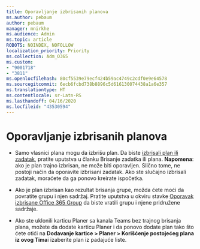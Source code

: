 ```yaml
---
title: Oporavljanje izbrisanih planova
ms.author: pebaum
author: pebaum
manager: mnirkhe
ms.audience: Admin
ms.topic: article
ROBOTS: NOINDEX, NOFOLLOW
localization_priority: Priority
ms.collection: Adm_O365
ms.custom:
- "9001718"
- "3811"
ms.openlocfilehash: 80cf5539e79ecf424b59ac4749c2cdf0e9e64578
ms.sourcegitcommit: 6ecb6fcbd738b8896c5d616130074438a1a6e357
ms.translationtype: HT
ms.contentlocale: sr-Latn-RS
ms.lasthandoff: 04/16/2020
ms.locfileid: "43530594"
---
```

# <a name="recover-deleted-plans"></a>Oporavljanje izbrisanih planova

- Samo vlasnici plana mogu da izbrišu plan. Da biste [izbrisali plan ili zadatak](https://support.microsoft.com/sr-latn-RS/office/delete-a-task-or-plan-39e10e78-13f0-446d-94cd-9e562648497a.), pratite uputstva u članku Brisanje zadatka ili plana.  **Napomena**: ako je plan trajno izbrisan, ne može biti oporavljen. Slično tome, ne postoji način da oporavite izbrisani zadatak. Ako ste slučajno izbrisali zadatak, moraćete da ga ponovo kreirate ispočetka.

- Ako je plan izbrisan kao rezultat brisanja grupe, možda ćete moći da povratite grupu i njen sadržaj. Pratite uputstva u okviru stavke [Oporavak izbrisane Office 365 Group](https://docs.microsoft.com/microsoft-365/admin/create-groups/restore-deleted-group?view=o365-worldwide) da biste vratili grupu i njene pridružene sadržaje.

- Ako ste uklonili karticu Planer sa kanala Teams bez trajnog brisanja plana, možete da dodate karticu Planer i da ponovo dodate plan tako što ćete otići na **Dodavanje kartice > Planer > Korišćenje postojećeg plana iz ovog Tima**i izaberite plan iz padajuće liste.
